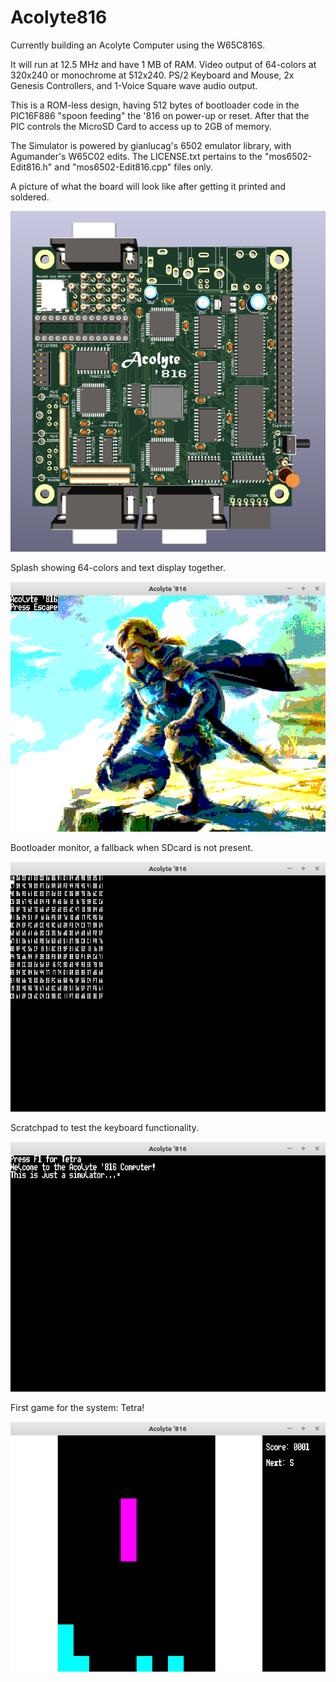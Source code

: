 # Acolyte816

Currently building an Acolyte Computer using the W65C816S.

It will run at 12.5 MHz and have 1 MB of RAM.  Video output of 64-colors at 320x240 or monochrome at 512x240.  PS/2 Keyboard and Mouse, 2x Genesis Controllers, and 1-Voice Square wave audio output.

This is a ROM-less design, having 512 bytes of bootloader code in the PIC16F886 "spoon feeding" the '816 on power-up or reset.  After that the PIC controls the MicroSD Card to access up to 2GB of memory.

The Simulator is powered by gianlucag's 6502 emulator library, with Agumander's W65C02 edits.  The LICENSE.txt pertains to the "mos6502-Edit816.h" and "mos6502-Edit816.cpp" files only.

A picture of what the board will look like after getting it printed and soldered.

<kbd>
<img src="Acolyte816-Routed.png">
</kbd>

Splash showing 64-colors and text display together.

<kbd>
<img src="Simulator-Splash.png">
</kbd>

Bootloader monitor, a fallback when SDcard is not present.

<kbd>
<img src="Simulator-Bootloader.png">
</kbd>

Scratchpad to test the keyboard functionality.

<kbd>
<img src="Simulator-Scratch.png">
</kbd>

First game for the system: Tetra!

<kbd>
<img src="Simulator-Tetra.png">
</kbd>

